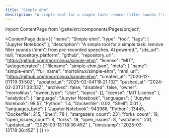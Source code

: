 ```yaml
---
title: "Simple ehm"
description: "A simple tool for a simple task: remove filler sounds ('ehm') from pre-recorded speeches. AI powered."
---
```

import ContentPage from '@site/src/components/Pages/project';

<ContentPage
    data={{
  "name": "Simple ehm",
  "type": "tool",
  "tags": [
    "Jupyter Notebook"
  ],
  "description": "A simple tool for a simple task: remove filler sounds ('ehm') from pre-recorded speeches. AI powered.",
  "site_url": null,
  "repository_platform": "github",
  "repository_url": "https://github.com/morrolinux/simple-ehm",
  "license": "MIT",
  "autogenerated": {
    "filename": "simple-ehm.json",
    "meta": {
      "name": "simple-ehm",
      "full_name": "morrolinux/simple-ehm",
      "html_url": "https://github.com/morrolinux/simple-ehm",
      "created_at": "2020-12-01T19:31:50Z",
      "updated_at": "2025-02-04T18:21:13Z",
      "pushed_at": "2024-02-23T21:33:33Z",
      "archived": false,
      "disabled": false,
      "owner": "morrolinux",
      "owner_type": "User",
      "topics": [],
      "license": "MIT License"
    },
    "analytics": {
      "language": "Jupyter Notebook",
      "languages": {
        "Jupyter Notebook": 98.57,
        "Python": 1.4,
        "Dockerfile": 0.02,
        "Shell": 0.01
      },
      "languages_byte": {
        "Jupyter Notebook": 943986,
        "Python": 13445,
        "Dockerfile": 215,
        "Shell": 78
      },
      "stargazers_count": 231,
      "forks_count": 19,
      "open_issues_count": 8,
      "forks": 19,
      "open_issues": 8,
      "watchers": 231,
      "updated_at": "2025-03-13T18:36:45Z"
    },
    "timestamp": "2025-03-13T18:36:45Z"
  }
}}
/>
